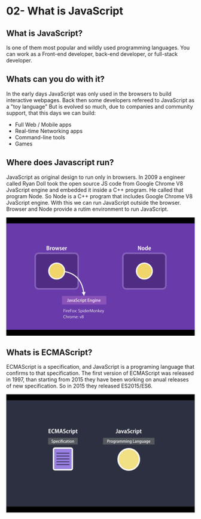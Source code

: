 # 02- What is JavaScript

## What is JavaScript?

Is one of them most popular and wildly used programming languages. You can work as a Front-end developer, back-end developer, or full-stack developer.

## Whats can you do with it?

In the early days JavaScript was only used in the browsers to build interactive webpages. Back then some developers refereed to JavaScript as a "toy language"
But is evolved so much, due to companies and community support, that this days we can build:

- Full Web / Mobile apps
- Real-time Networking apps
- Command-line tools
- Games

## Where does Javascript run?

JavaScript as original design to run only in browsers. In 2009 a engineer called Ryan Doll took the open source JS code from Google Chrome V8 JvaScript engine and embedded it inside a C++ program. He called that program Node. So Node is a C++ program that includes Google Chrome V8 JvaScript engine. With this we can run JavaScript outside the browser. Browser and Node provide a rutim environment to run JavaScript.

![Javascript](./images/01-01.png "Javascript")

## Whats is ECMAScript?

ECMAScript is a specification, and JavaScript is a programing language that confirms to that specification. The first version of ECMAScript was released in 1997, than starting from 2015 they have been working on anual releases of new specification. So in 2015 they released ES2015/ES6.

![ECMAScript](./images/01-02.png "ECMAScript")
